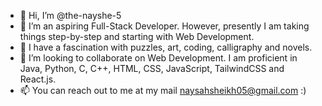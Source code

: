 - 👋 Hi, I’m @the-nayshe-5
- 👀 I’m an aspiring Full-Stack Developer. However, presently I am taking things step-by-step and starting with Web Development.
- 🌱 I have a fascination with puzzles, art, coding, calligraphy and novels.
- 💞️ I’m looking to collaborate on Web Development. I am proficient in Java, Python, C, C++, HTML, CSS, JavaScript, TailwindCSS and React.js.
- 📫 You can reach out to me at my mail naysahsheikh05@gmail.com :)

<!---
the-nayshe-5/the-nayshe-5 is a ✨ special ✨ repository because its `README.md` (this file) appears on your GitHub profile.
You can click the Preview link to take a look at your changes.
--->
